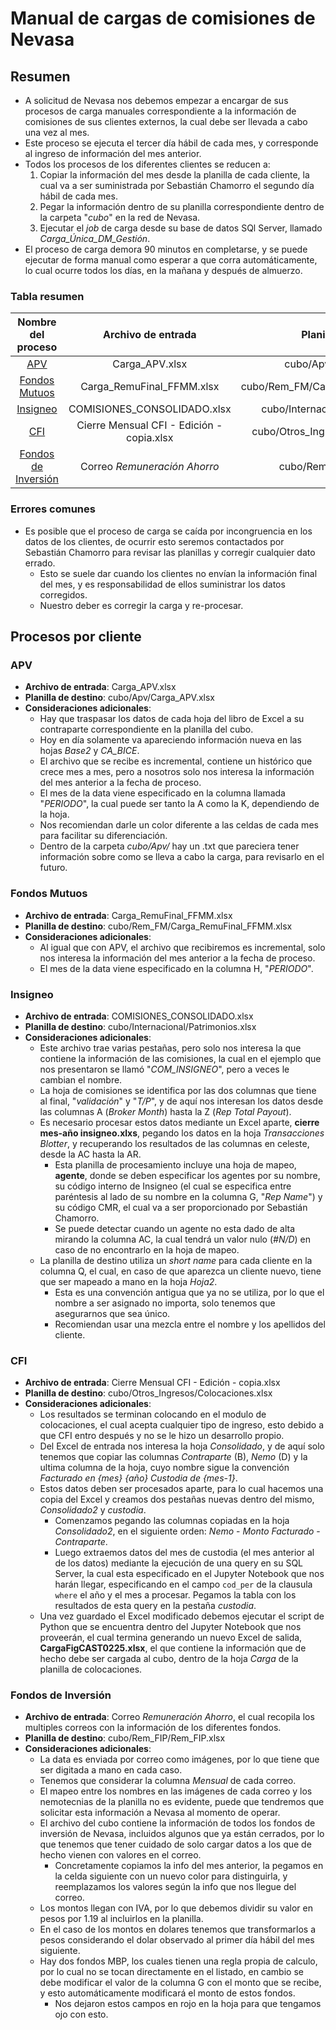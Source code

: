 # Manual de cargas de comisiones de Nevasa 

## Resumen

- A solicitud de Nevasa nos debemos empezar a encargar de sus procesos de carga manuales correspondiente a la información de comisiones de sus clientes externos, la cual debe ser llevada a cabo una vez al mes.
- Este proceso se ejecuta el tercer día hábil de cada mes, y corresponde al ingreso de información del mes anterior.
- Todos los procesos de los diferentes clientes se reducen a:
    1) Copiar la información del mes desde la planilla de cada cliente, la cual va a ser suministrada por Sebastián Chamorro el segundo día hábil de cada mes.
    2) Pegar la información dentro de su planilla correspondiente dentro de la carpeta "_cubo_" en la red de Nevasa.
    3) Ejecutar el _job_ de carga desde su base de datos SQl Server, llamado *Carga_Única_DM_Gestión*.
- El proceso de carga demora 90 minutos en completarse, y se puede ejecutar de forma manual como esperar a que corra automáticamente, lo cual ocurre todos los días, en la mañana y después de almuerzo.

### Tabla resumen

<center>

| Nombre del proceso | Archivo de entrada | Planilla de destino | Requiere procesamiento adicional? |
|:------------------:|:------------------:|:-------------------:|:---------------------------------:|
| [APV](#apv) | Carga_APV.xlsx | cubo/Apv/Carga_APV.xlsx | [ ] |
| [Fondos Mutuos](#fondos-mutuos) | Carga_RemuFinal_FFMM.xlsx | cubo/Rem_FM/Carga_RemuFinal_FFMM.xlsx | [ ] |
| [Insigneo](#insigneo) | COMISIONES_CONSOLIDADO.xlsx | cubo/Internacional/Patrimonios.xlsx | [x] |
| [CFI](#cfi) | Cierre Mensual CFI - Edición - copia.xlsx | cubo/Otros_Ingresos/Colocaciones.xlsx | [x] |
| [Fondos de Inversión](#fondos-de-inversión) | Correo _Remuneración Ahorro_  | cubo/Rem_FIP/Rem_FIP.xlsx | [x] |

</center>

### Errores comunes

- Es posible que el proceso de carga se caída por incongruencia en los datos de los clientes, de ocurrir esto seremos contactados por Sebastián Chamorro para revisar las planillas y corregir cualquier dato errado.
    - Esto se suele dar cuando los clientes no envían la información final del mes, y es responsabilidad de ellos suministrar los datos corregidos.
    - Nuestro deber es corregir la carga y re-procesar.

## Procesos por cliente

### APV

- **Archivo de entrada**: Carga_APV.xlsx
- **Planilla de destino**: cubo/Apv/Carga_APV.xlsx
- **Consideraciones adicionales**:
    - Hay que traspasar los datos de cada hoja del libro de Excel a su contraparte correspondiente en la planilla del cubo.
    - Hoy en día solamente va apareciendo información nueva en las hojas _Base2_ y *CA_BICE*.
    - El archivo que se recibe es incremental, contiene un histórico que crece mes a mes, pero a nosotros solo nos interesa la información del mes anterior a la fecha de proceso.
    - El mes de la data viene especificado en la columna llamada "_PERIODO_", la cual puede ser tanto la A como la K, dependiendo de la hoja.
    - Nos recomiendan darle un color diferente a las celdas de cada mes para facilitar su diferenciación.
    - Dentro de la carpeta _cubo/Apv/_ hay un .txt que pareciera tener información sobre como se lleva a cabo la carga, para revisarlo en el futuro.

### Fondos Mutuos

- **Archivo de entrada**: Carga_RemuFinal_FFMM.xlsx
- **Planilla de destino**: cubo/Rem_FM/Carga_RemuFinal_FFMM.xlsx
- **Consideraciones adicionales**:
    - Al igual que con APV, el archivo que recibiremos es incremental, solo nos interesa la información del mes anterior a la fecha de proceso.
    - El mes de la data viene especificado en la columna H, "_PERIODO_".

### Insigneo

- **Archivo de entrada**: COMISIONES_CONSOLIDADO.xlsx
- **Planilla de destino**: cubo/Internacional/Patrimonios.xlsx
- **Consideraciones adicionales**:
    - Este archivo trae varias pestañas, pero solo nos interesa la que contiene la información de las comisiones, la cual en el ejemplo que nos presentaron se llamó "*COM_INSIGNEO*", pero a veces le cambian el nombre.
    - La hoja de comisiones se identifica por las dos columnas que tiene al final, "_validación_" y "_T/P_", y de aquí nos interesan los datos desde las columnas A (_Broker Month_) hasta la Z (_Rep Total Payout_).
    - Es necesario procesar estos datos mediante un Excel aparte, **cierre mes-año insigneo.xlxs**, pegando los datos en la hoja _Transacciones Blotter_, y recuperando los resultados de las columnas en celeste, desde la AC hasta la AR.
        - Esta planilla de procesamiento incluye una hoja de mapeo, **agente**, donde se deben especificar los agentes por su nombre, su código interno de Insigneo (el cual se especifica entre paréntesis al lado de su nombre en la columna G, "_Rep Name_") y su código CMR, el cual va a ser proporcionado por Sebastián Chamorro.
        - Se puede detectar cuando un agente no esta dado de alta mirando la columna AC, la cual tendrá un valor nulo (_#N/D_) en caso de no encontrarlo en la hoja de mapeo.
    - La planilla de destino utiliza un _short name_ para cada cliente en la columna Q, el cual, en caso de que aparezca un cliente nuevo, tiene que ser mapeado a mano en la hoja _Hoja2_.
        - Esta es una convención antigua que ya no se utiliza, por lo que el nombre a ser asignado no importa, solo tenemos que asegurarnos que sea único.
        - Recomiendan usar una mezcla entre el nombre y los apellidos del cliente.

### CFI

- **Archivo de entrada**: Cierre Mensual CFI - Edición - copia.xlsx
- **Planilla de destino**: cubo/Otros_Ingresos/Colocaciones.xlsx
- **Consideraciones adicionales**:
    - Los resultados se terminan colocando en el modulo de colocaciones, el cual acepta cualquier tipo de ingreso, esto debido a que CFI entro después y no se le hizo un desarrollo propio.
    - Del Excel de entrada nos interesa la hoja _Consolidado_, y de aquí solo tenemos que copiar las columnas _Contraparte_ (B), _Nemo_ (D) y la ultima columna de la hoja, cuyo nombre sigue la convención _Facturado en {mes} {año} Custodia de {mes-1}_.
    - Estos datos deben ser procesados aparte, para lo cual hacemos una copia del Excel y creamos dos pestañas nuevas dentro del mismo, _Consolidado2_ y _custodia_.
        - Comenzamos pegando las columnas copiadas en la hoja _Consolidado2_, en el siguiente orden: _Nemo_ - _Monto Facturado_ - _Contraparte_.
        - Luego extraemos datos del mes de custodia (el mes anterior al de los datos) mediante la ejecución de una query en su SQL Server, la cual esta especificado en el Jupyter Notebook que nos harán llegar, especificando en el campo `cod_per` de la clausula `where` el año y el mes a procesar. Pegamos la tabla con los resultados de esta query en la pestaña _custodia_.
    - Una vez guardado el Excel modificado debemos ejecutar el script de Python que se encuentra dentro del Jupyter Notebook que nos proveerán, el cual termina generando un nuevo Excel de salida, **CargaFigCAST0225.xlsx**, el que contiene la información que de hecho debe ser cargada al cubo, dentro de la hoja _Carga_ de la planilla de colocaciones.

### Fondos de Inversión

- **Archivo de entrada**: Correo _Remuneración Ahorro_, el cual recopila los multiples correos con la información de los diferentes fondos.
- **Planilla de destino**: cubo/Rem_FIP/Rem_FIP.xlsx
- **Consideraciones adicionales**:
    - La data es enviada por correo como imágenes, por lo que tiene que ser digitada a mano en cada caso.
    - Tenemos que considerar la columna _Mensual_ de cada correo.
    - El mapeo entre los nombres en las imágenes de cada correo y los nemotecnias de la planilla no es evidente, puede que tendremos que solicitar esta información a Nevasa al momento de operar.
    - El archivo del cubo contiene la información de todos los fondos de inversión de Nevasa, incluidos algunos que ya están cerrados, por lo que tenemos que tener cuidado de solo cargar datos a los que de hecho vienen con valores en el correo.
        - Concretamente copiamos la info del mes anterior, la pegamos en la celda siguiente con un nuevo color para distinguirla, y reemplazamos los valores según la info que nos llegue del correo.
    - Los montos llegan con IVA, por lo que debemos dividir su valor en pesos por 1.19 al incluirlos en la planilla.
    - En el caso de los montos en dolares tenemos que transformarlos a pesos considerando el dolar observado al primer día hábil del mes siguiente.
    - Hay dos fondos MBP, los cuales tienen una regla propia de calculo, por lo cual no se tocan directamente en el listado, en cambio se debe modificar el valor de la columna G con el monto que se recibe, y esto automáticamente modificará el monto de estos fondos.
        - Nos dejaron estos campos en rojo en la hoja para que tengamos ojo con esto.
